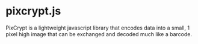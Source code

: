 # pixcrypt.js
PixCrypt is a lightweight javascript library that encodes data into a small, 1 pixel high image that can be exchanged and decoded much like a barcode.
